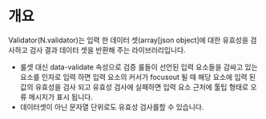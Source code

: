 개요
===

Validator(N.validator)는 입력 한 데이터 셋(array[json object]에 대한 유효성을 검사하고 검사 결과 데이터 셋을 반환해 주는 라이브러리입니다.

 * 룰셋 대신 data-validate 속성으로 검증 룰들이 선언된 입력 요소들을 감싸고 있는 요소를 인자로 입력 하면 입력 요소의 커서가 focusout 될 때 해당 요소에 입력 된 값의 유효성을 검사 되고 유효성 검사에 실패하면 입력 요소 근처에 툴팁 형태로 오류 메시지가 표시 됩니다.
 * 데이터셋이 아닌 문자열 단위로도 유효성 검사를할 수 있습니다.